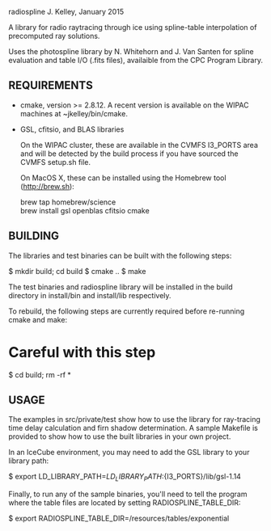 
radiospline
J. Kelley, January 2015

A library for radio raytracing through ice using spline-table interpolation
of precomputed ray solutions.

Uses the photospline library by N. Whitehorn and J. Van Santen for spline
evaluation and table I/O (.fits files), availaible from the CPC Program
Library.

REQUIREMENTS
------------

- cmake, version >= 2.8.12.  A recent version is available on the WIPAC
  machines at ~jkelley/bin/cmake.  

- GSL, cfitsio, and BLAS libraries

  On the WIPAC cluster, these are available in the CVMFS I3_PORTS area
  and will be detected by the build process if you have sourced the CVMFS
  setup.sh file. 

  On MacOS X, these can be installed using the Homebrew tool
  (http://brew.sh): 

     brew tap homebrew/science                 
     brew install gsl openblas cfitsio cmake

BUILDING
--------

The libraries and test binaries can be built with the following steps:

  $ mkdir build; cd build
  $ cmake ..
  $ make

The test binaries and radiospline library will be installed in the build
directory in install/bin and install/lib respectively.

To rebuild, the following steps are currently required before re-running
cmake and make:  

  # Careful with this step
  $ cd build; rm -rf *  


USAGE
-----

The examples in src/private/test show how to use the library for
ray-tracing time delay calculation and firn shadow determination.  A
sample Makefile is provided to show how to use the built libraries in your
own project. 

In an IceCube environment, you may need to add the GSL library to your
library path:

  $ export LD_LIBRARY_PATH=${LD_LIBRARY_PATH}:${I3_PORTS}/lib/gsl-1.14

Finally, to run any of the sample binaries, you'll need to tell the program
where the table files are located by setting RADIOSPLINE_TABLE_DIR:

  $ export RADIOSPLINE_TABLE_DIR=<your radiospline tree>/resources/tables/exponential



